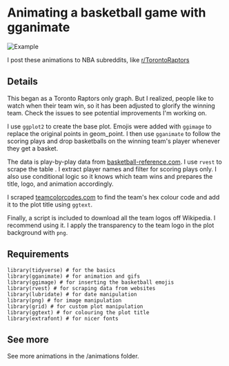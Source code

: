 # Animating a basketball game with gganimate

![Example](animations/raptors_clippers-201912110.gif)

I post these animations to NBA subreddits, like [r/TorontoRaptors](https://www.reddit.com/r/torontoraptors/)

## Details

This began as a Toronto Raptors only graph. But I realized, people like to watch when their team win, so it has been adjusted to glorify the winning team. Check the issues to see potential improvements I'm working on.

I use `ggplot2` to create the base plot. Emojis were added with `ggimage` to replace the original points in geom_point. I then use `gganimate` to follow the scoring plays and drop basketballs on the winning team's player whenever they get a basket. 

The data is play-by-play data from [basketball-reference.com](https://www.basketball-reference.com/boxscores/pbp/201912250TOR.html). I use `rvest` to scrape the table . I extract player names and filter for scoring plays only. I also use conditional logic so it knows which team wins and prepares the title, logo, and animation accordingly.

I scraped [teamcolorcodes.com](https://teamcolorcodes.com/nba-team-color-codes/) to find the team's hex colour code and add it to the plot title using `ggtext`.

Finally, a script is included to download all the team logos off Wikipedia. I recommend using it. I apply the transparency to the team logo in the plot background with `png`.


## Requirements

```
library(tidyverse) # for the basics
library(gganimate) # for animation and gifs
library(ggimage) # for inserting the basketball emojis
library(rvest) # for scraping data from websites
library(lubridate) # for date manipulation
library(png) # for image manipulation
library(grid) # for custom plot manipulation
library(ggtext) # for colouring the plot title
library(extrafont) # for nicer fonts
```

## See more 

See more animations in the /animations folder.
